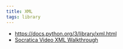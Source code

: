 ```yaml
---
title: XML
tags: library
---
```


- https://docs.python.org/3/library/xml.html
- [Socratica Video XML Walkthrough](https://youtu.be/j0xr0-IAqyk)